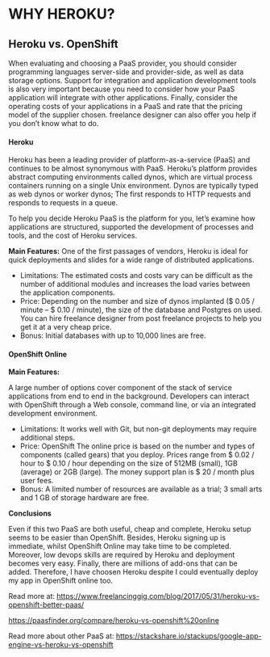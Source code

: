 # WHY HEROKU?

## Heroku vs. OpenShift

When evaluating and choosing a PaaS provider, you should consider programming languages server-side and provider-side, as well as data storage options. Support for integration and application development tools is also very important because you need to consider how your PaaS application will integrate with other applications. Finally, consider the operating costs of your applications in a PaaS and rate that the pricing model of the supplier chosen. freelance designer can also offer you help if you don’t know what to do.

#### Heroku

Heroku has been a leading provider of platform-as-a-service (PaaS) and continues to be almost synonymous with PaaS. Heroku’s platform provides abstract computing environments called dynos, which are virtual process containers running on a single Unix environment. Dynos are typically typed as web dynos or worker dynos; The first responds to HTTP requests and responds to requests in a queue.


To help you decide Heroku PaaS is the platform for you, let’s examine how applications are structured, supported the development of processes and tools, and the cost of Heroku services. 

**Main Features:** 
One of the first passages of vendors, Heroku is ideal for quick deployments and slides for a wide range of distributed applications. 
- Limitations: The estimated costs and costs vary can be difficult as the number of additional modules and increases the load varies between the application components. 
- Price: Depending on the number and size of dynos implanted ($ 0.05 / minute – $ 0.10 / minute), the size of the database and Postgres on used. You can hire freelance designer from post freelance projects to help you get it at a very cheap price. 
- Bonus: Initial databases with up to 10,000 lines are free.

#### OpenShift Online

**Main Features:**

A large number of options cover component of the stack of service applications from end to end in the background. Developers can interact with OpenShift through a Web console, command line, or via an integrated development environment. 
- Limitations: It works well with Git, but non-git deployments may require additional steps. 
- Price: OpenShift The online price is based on the number and types of components (called gears) that you deploy. Prices range from $ 0.02 / hour to $ 0.10 / hour depending on the size of 512MB (small), 1GB (average) or 2GB (large). The money support plan is $ 20 / month plus user fees. 
- Bonus: A limited number of resources are available as a trial; 3 small arts and 1 GB of storage hardware are free.


**Conclusions** 

Even if this two PaaS are both useful, cheap and complete, Heroku setup seems to be easier than OpenShift. Besides, Heroku signing up is immediate, whilst OpenShift Online may take time to be completed. Moreover, low devops skills are required by Heroku and deployment becomes very easy. Finally, there are millions of add-ons that can be added. Therefore, I have choosen Heroku despite I could eventually deploy my app in OpenShift online too.


Read more at: https://www.freelancinggig.com/blog/2017/05/31/heroku-vs-openshift-better-paas/ 

https://paasfinder.org/compare/heroku-vs-openshift%20online

Read more about other PaaS at:  https://stackshare.io/stackups/google-app-engine-vs-heroku-vs-openshift


